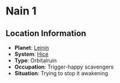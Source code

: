 # Nain 1

## Location Information
- **Planet**: [Leinin](../planet--leinin.md)
- **System**: [Hice](../../../system--hice.md)
- **Type**: Orbitalruin
- **Occupation**: Trigger-happy scavengers
- **Situation**: Trying to stop it awakening